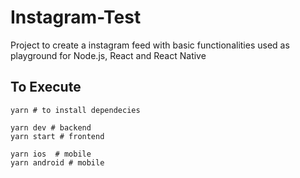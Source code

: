 # Instagram-Test

Project to create a instagram feed with basic functionalities
used as playground for Node.js, React and React Native

## To Execute

```Shell
yarn # to install dependecies

yarn dev # backend
yarn start # frontend

yarn ios  # mobile
yarn android # mobile
```

